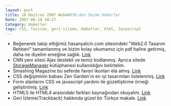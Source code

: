```yaml
---
layout: post
title: 18 Haziran 2007 Web&#039;den Seçme Haberler
Date: 2007-06-18 10:27
Category: Haberler
tags: CSS, favicon, geri-izleme, Haberler, html, Javascript
---
```


-   Beğenerek takip ettiğimiz hasanyalcin.com sitesindeki "Web2.0
    Tasarım Rehberi" tamamlanmış ve bizim kolay okumamız için pdf haline
    getirmiş, daha ne diyelim emeğine sağlık. [Link][]
-   CNN yeni sitesi Ajax destekli ve temiz kodlanmış. Ayrıca sitede
    [StorageManager][] kütüphanesi kullanıldığını belirtelim.
-   Smashing Magazine bu seferde favori ikonları ela almış. [Link][2]
-   CSS değişiminin babası Zen Garden'ın en iyi tasarımları listelenmiş.
    [Link][3]
-   Form alanlarını CSS ve javascript yardımı ile güzelliştirme örneği
    geliştirilmiş. [Link][4]
-   HTML5 ile HTML4 arasındaki farkları kaynağından okuyalım. [Link][5]
-   Geri İzleme(Trackback) hakkında güzel bir Türkçe makale. [Link][6]


  [Link]: http://www.hasanyalcin.com/?p=293 "Link"
  [StorageManager]: http://i.l.cnn.net/cnnbeta/.element/js/2.0/StorageManager.js
  [2]: http://www.smashingmagazine.com/2007/06/14/creative-favicons-when-small-is-beautiful/
    "Link"
  [3]: http://tutorialblog.org/15-of-the-best-css-zengarden-designs/
    "Link"
  [4]: http://www.askthecssguy.com/2007/03/form_field_hints_with_css_and.html
    "Link"
  [5]: http://dev.w3.org/cvsweb/%7Echeckout%7E/html5/html4-differences/Overview.html
    "Link"
  [6]: http://www.shapcy.com/geri-izleme-trackback-nedir/ "Link"
